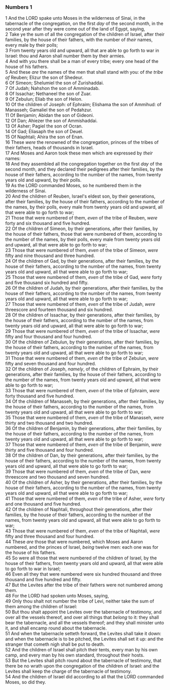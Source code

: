 ### Numbers 1

1 And the LORD spake unto Moses in the wilderness of Sinai, in the tabernacle of the congregation, on the first *day* of the second month, in the second year after they were come out of the land of Egypt, saying,  
2 Take ye the sum of all the congregation of the children of Israel, after their families, by the house of their fathers, with the number of *their* names, every male by their polls;  
3 From twenty years old and upward, all that are able to go forth to war in Israel: thou and Aaron shall number them by their armies.  
4 And with you there shall be a man of every tribe; every one head of the house of his fathers.  
5 And these *are* the names of the men that shall stand with you: of *the tribe of* Reuben; Elizur the son of Shedeur.  
6 Of Simeon; Shelumiel the son of Zurishaddai.  
7 Of Judah; Nahshon the son of Amminadab.  
8 Of Issachar; Nethaneel the son of Zuar.  
9 Of Zebulun; Eliab the son of Helon.  
10 Of the children of Joseph: of Ephraim; Elishama the son of Ammihud: of Manasseh; Gamaliel the son of Pedahzur.  
11 Of Benjamin; Abidan the son of Gideoni.  
12 Of Dan; Ahiezer the son of Ammishaddai.  
13 Of Asher; Pagiel the son of Ocran.  
14 Of Gad; Eliasaph the son of Deuel.  
15 Of Naphtali; Ahira the son of Enan.  
16 These *were* the renowned of the congregation, princes of the tribes of their fathers, heads of thousands in Israel.  
17 And Moses and Aaron took these men which are expressed by *their* names:  
18 And they assembled all the congregation together on the first *day* of the second month, and they declared their pedigrees after their families, by the house of their fathers, according to the number of the names, from twenty years old and upward, by their polls.  
19 As the LORD commanded Moses, so he numbered them in the wilderness of Sinai.  
20 And the children of Reuben, Israel's eldest son, by their generations, after their families, by the house of their fathers, according to the number of the names, by their polls, every male from twenty years old and upward, all that were able to go forth to war;  
21 Those that were numbered of them, *even* of the tribe of Reuben, *were* forty and six thousand and five hundred.  
22 Of the children of Simeon, by their generations, after their families, by the house of their fathers, those that were numbered of them, according to the number of the names, by their polls, every male from twenty years old and upward, all that were able to go forth to war;  
23 Those that were numbered of them, *even* of the tribe of Simeon, *were* fifty and nine thousand and three hundred.  
24 Of the children of Gad, by their generations, after their families, by the house of their fathers, according to the number of the names, from twenty years old and upward, all that were able to go forth to war;  
25 Those that were numbered of them, *even* of the tribe of Gad, *were* forty and five thousand six hundred and fifty.  
26 Of the children of Judah, by their generations, after their families, by the house of their fathers, according to the number of the names, from twenty years old and upward, all that were able to go forth to war;  
27 Those that were numbered of them, *even* of the tribe of Judah, *were* threescore and fourteen thousand and six hundred.  
28 Of the children of Issachar, by their generations, after their families, by the house of their fathers, according to the number of the names, from twenty years old and upward, all that were able to go forth to war;  
29 Those that were numbered of them, *even* of the tribe of Issachar, *were* fifty and four thousand and four hundred.  
30 Of the children of Zebulun, by their generations, after their families, by the house of their fathers, according to the number of the names, from twenty years old and upward, all that were able to go forth to war;  
31 Those that were numbered of them, *even* of the tribe of Zebulun, *were* fifty and seven thousand and four hundred.  
32 Of the children of Joseph, *namely*, of the children of Ephraim, by their generations, after their families, by the house of their fathers, according to the number of the names, from twenty years old and upward, all that were able to go forth to war;  
33 Those that were numbered of them, *even* of the tribe of Ephraim, *were* forty thousand and five hundred.  
34 Of the children of Manasseh, by their generations, after their families, by the house of their fathers, according to the number of the names, from twenty years old and upward, all that were able to go forth to war;  
35 Those that were numbered of them, *even* of the tribe of Manasseh, *were* thirty and two thousand and two hundred.  
36 Of the children of Benjamin, by their generations, after their families, by the house of their fathers, according to the number of the names, from twenty years old and upward, all that were able to go forth to war;  
37 Those that were numbered of them, *even* of the tribe of Benjamin, *were* thirty and five thousand and four hundred.  
38 Of the children of Dan, by their generations, after their families, by the house of their fathers, according to the number of the names, from twenty years old and upward, all that were able to go forth to war;  
39 Those that were numbered of them, *even* of the tribe of Dan, *were* threescore and two thousand and seven hundred.  
40 Of the children of Asher, by their generations, after their families, by the house of their fathers, according to the number of the names, from twenty years old and upward, all that were able to go forth to war;  
41 Those that were numbered of them, *even* of the tribe of Asher, *were* forty and one thousand and five hundred.  
42 Of the children of Naphtali, throughout their generations, after their families, by the house of their fathers, according to the number of the names, from twenty years old and upward, all that were able to go forth to war;  
43 Those that were numbered of them, *even* of the tribe of Naphtali, *were* fifty and three thousand and four hundred.  
44 These *are* those that were numbered, which Moses and Aaron numbered, and the princes of Israel, *being* twelve men: each one was for the house of his fathers.  
45 So were all those that were numbered of the children of Israel, by the house of their fathers, from twenty years old and upward, all that were able to go forth to war in Israel;  
46 Even all they that were numbered were six hundred thousand and three thousand and five hundred and fifty.  
47 But the Levites after the tribe of their fathers were not numbered among them.  
48 For the LORD had spoken unto Moses, saying,  
49 Only thou shalt not number the tribe of Levi, neither take the sum of them among the children of Israel:  
50 But thou shalt appoint the Levites over the tabernacle of testimony, and over all the vessels thereof, and over all things that *belong* to it: they shall bear the tabernacle, and all the vessels thereof; and they shall minister unto it, and shall encamp round about the tabernacle.  
51 And when the tabernacle setteth forward, the Levites shall take it down: and when the tabernacle is to be pitched, the Levites shall set it up: and the stranger that cometh nigh shall be put to death.  
52 And the children of Israel shall pitch their tents, every man by his own camp, and every man by his own standard, throughout their hosts.  
53 But the Levites shall pitch round about the tabernacle of testimony, that there be no wrath upon the congregation of the children of Israel: and the Levites shall keep the charge of the tabernacle of testimony.  
54 And the children of Israel did according to all that the LORD commanded Moses, so did they.  
